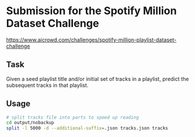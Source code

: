 # Submission for the Spotify Million Dataset Challenge

https://www.aicrowd.com/challenges/spotify-million-playlist-dataset-challenge

## Task

Given a seed playlist title and/or initial set of tracks in a playlist, predict the subsequent tracks in that playlist.

## Usage

```bash
# split tracks file into parts to speed up reading
cd output/nobackup
split -l 5000 -d --additional-suffix=.json tracks.json tracks
```
